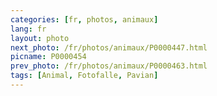```yaml
---
categories: [fr, photos, animaux]
lang: fr
layout: photo
next_photo: /fr/photos/animaux/P0000447.html
picname: P0000454
prev_photo: /fr/photos/animaux/P0000463.html
tags: [Animal, Fotofalle, Pavian]
---
```

